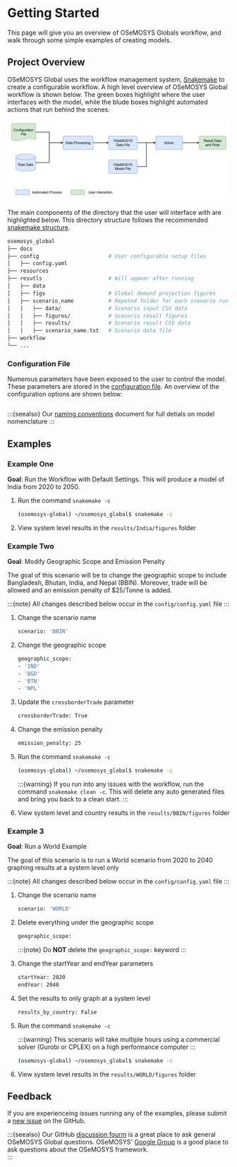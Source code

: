 # Getting Started

This page will give you an overview of OSeMOSYS Globals workflow, and walk through some simple examples of creating models. 

## Project Overview

OSeMOSYS Global uses the workflow management system, [Snakemake](https://snakemake.readthedocs.io/en/stable/) to create a configurable workflow. A high level overview of OSeMOSYS Global workflow is shown below. The green boxes highlight where the user interfaces with the model, while the blude boxes highlight automated actions that run behind the scenes.

![Flowchart-high-level](_static/flowchart_high_level.png "Flowchart")

The main components of the directory that the user will interface with are
highlighted below. This directory structure follows the recommended [snakemake structure](https://snakemake.readthedocs.io/en/stable/snakefiles/deployment.html).

``` bash
osemosys_global
├── docs                      
├── config                      # User configurable setup files
│   ├── config.yaml             
├── resources                    
├── resutls                     # Will appear after running 
│   ├── data                    
│   ├── figs                    # Global demand projection figures 
│   ├── scenario_name           # Repeted folder for each scenario run
│   │   ├── data/               # Scenario input CSV data
│   │   ├── figures/            # Scenario result figures
│   │   ├── results/            # Scenario result CSV data
│   │   ├── scenario_name.txt   # Scenario data file
├── workflow                         
└── ...
```

### Configuration File

Numerous parameters have been exposed to the user to control the model. These
parameters are stored in the [configuration file](https://github.com/OSeMOSYS/osemosys_global/tree/master/config). An overview of the configuration options are shown below:

```{include} ../config/README.md
```

:::{seealso}
Our [naming conventions](./naming-conventions.md) document for full detials on model nomenclature
:::

## Examples

### Example One

**Goal**: Run the Workflow with Default Settings. This will produce a model of India from 
2020 to 2050. 

1. Run the command `snakemake -c`

    ```bash
    (osemosys-global) ~/osemosys_global$ snakemake -c
    ```

2. View system level results in the `results/India/figures` folder

### Example Two

**Goal**: Modify Geographic Scope and Emission Penalty

The goal of this scenario will be to change the geographic scope to include Bangladesh, Bhutan, India, and Nepal (BBIN). Moreover, trade will be allowed and an emission penalty of $25/Tonne is added. 

:::{note}
All changes described below occur in the `config/config.yaml` file
:::

1. Change the scenario name

    ```bash
    scenario: 'BBIN'
    ```

2. Change the geographic scope

    ```bash
    geographic_scope:
    - 'IND'
    - 'BGD'
    - 'BTN'
    - 'NPL'
    ```

3. Update the `crossborderTrade` parameter

    ```bash
    crossborderTrade: True
    ```

4. Change the emission penalty

    ```bash
    emission_penalty: 25 
    ```

5. Run the command `snakemake -c`

    ```bash
    (osemosys-global) ~/osemosys_global$ snakemake -c
    ```

    :::{warning}
    If you run into any issues with the workflow, run the command `snakemake clean -c`. This will delete any auto generated files and bring you back to a clean start. 
    :::

6. View system level and country results in the `results/BBIN/figures` folder

### Example 3

**Goal**: Run a World Example

The goal of this scenario is to run a World scenario from 2020 to 2040 graphing results at a system level only

:::{note}
All changes described below occur in the `config/config.yaml` file
:::

1. Change the scenario name

    ```bash
    scenario: 'WORLD'
    ```

2. Delete everything under the geographic scope

    ```bash
    geographic_scope:
    ```

    :::{note}
    Do **NOT** delete the `geographic_scope:` keyword
    :::

3. Change the startYear and endYear parameters

    ```bash
    startYear: 2020
    endYear: 2040
    ```

4. Set the results to only graph at a system level

    ```bash
    results_by_country: False
    ```

5. Run the command `snakemake -c` 

    :::{warning}
    This scenario will take multiple hours using a commercial solver (Gurobi or CPLEX) on a 
    high performance computer
    :::

    ```bash
    (osemosys-global) ~/osemosys_global$ snakemake -c
    ```

6. View system level results in the `results/WORLD/figures` folder

## Feedback

If you are experienceing issues running any of the examples, please submit a [new issue](https://github.com/OSeMOSYS/osemosys_global/issues/new/choose) on the GitHub. 

:::{seealso}
Our GitHub [discussion fourm](https://github.com/OSeMOSYS/osemosys_global/discussions) is a great place to ask general OSeMOSYS Global questions. OSeMOSYS' [Google Group](https://groups.google.com/g/osemosys) is a good place to ask questions about the OSeMOSYS framework.   
:::